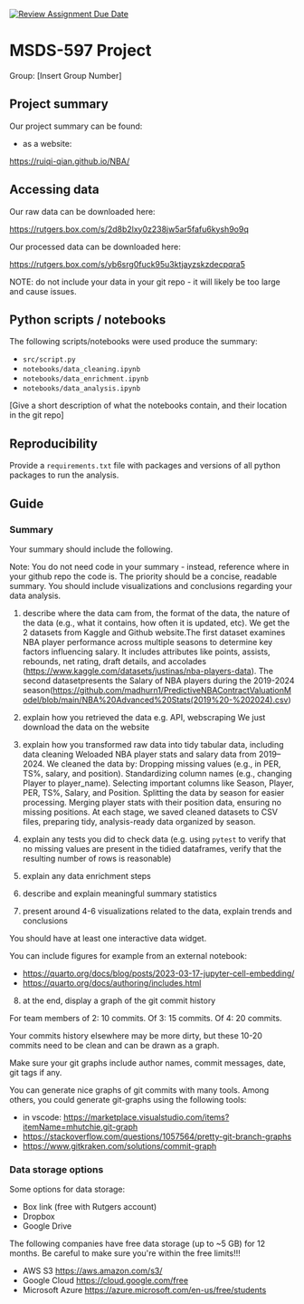 [![Review Assignment Due Date](https://classroom.github.com/assets/deadline-readme-button-22041afd0340ce965d47ae6ef1cefeee28c7c493a6346c4f15d667ab976d596c.svg)](https://classroom.github.com/a/5GqajVEC)
# MSDS-597 Project

Group: [Insert Group Number]

## Project summary

Our project summary can be found:

- as a website:

https://ruiqi-qian.github.io/NBA/

## Accessing data

Our raw data can be downloaded here:

https://rutgers.box.com/s/2d8b2lxy0z238jw5ar5fafu6kysh9o9q

Our processed data can be downloaded here:

https://rutgers.box.com/s/yb6srg0fuck95u3ktjayzskzdecpqra5

NOTE: do not include your data in your git repo - it will likely be too large and cause issues.

## Python scripts / notebooks

The following scripts/notebooks were used produce the summary:

- `src/script.py`
- `notebooks/data_cleaning.ipynb`
- `notebooks/data_enrichment.ipynb`
- `notebooks/data_analysis.ipynb`

[Give a short description of what the notebooks contain, and their location in the git repo]

## Reproducibility

Provide a `requirements.txt` file with packages and versions of all python packages to run the analysis.

## Guide

### Summary

Your summary should include the following. 

Note: You do not need code in your summary - instead, reference where in your github repo the code is. The priority should be a concise, readable summary. You should include visualizations and conclusions regarding your data analysis.

1. describe where the data cam from, the format of the data, the nature of the data (e.g., what it contains, how often it is updated, etc). We get the 2 datasets from Kaggle and Github website.The first dataset examines NBA player performance across multiple seasons to determine key factors influencing salary. It includes attributes like points, assists, rebounds, net
rating, draft details, and accolades (https://www.kaggle.com/datasets/justinas/nba-players-data). The second datasetpresents the Salary of NBA players during the 2019-2024 season(https://github.com/madhurn1/PredictiveNBAContractValuationModel/blob/main/NBA%20Advanced%20Stats(2019%20-%202024).csv)

2. explain how you retrieved the data e.g. API, webscraping    We just download the data on the website

3. explain how you transformed raw data into tidy tabular data, including data cleaning Weloaded NBA player stats and salary data from 2019–2024.
We cleaned the data by:
Dropping missing values (e.g., in PER, TS%, salary, and position).
Standardizing column names (e.g., changing Player to player_name).
Selecting important columns like Season, Player, PER, TS%, Salary, and Position.
Splitting the data by season for easier processing.
Merging player stats with their position data, ensuring no missing positions.
At each stage, we saved cleaned datasets to CSV files, preparing tidy, analysis-ready data organized by season.

4. explain any tests you did to check data (e.g. using `pytest` to verify that no missing values are present in the tidied dataframes, verify that the resulting number of rows is reasonable)

5. explain any data enrichment steps

6. describe and explain meaningful summary statistics

7. present around 4-6 visualizations related to the data, explain trends and conclusions

You should have at least one interactive data widget.

You can include figures for example from an external notebook:
- https://quarto.org/docs/blog/posts/2023-03-17-jupyter-cell-embedding/ 
- https://quarto.org/docs/authoring/includes.html

8. at the end, display a graph of the git commit history

For team members of 2: 10 commits. Of 3: 15 commits. Of 4: 20 commits.

Your commits history elsewhere may be more dirty, but these 10-20 commits need to be clean and can be drawn as a graph.

Make sure your git graphs include author names, commit messages, date, git tags if any.

You can generate nice graphs of git commits with many tools. Among others, you could generate git-graphs using the following tools:

- in vscode: https://marketplace.visualstudio.com/items?itemName=mhutchie.git-graph
- https://stackoverflow.com/questions/1057564/pretty-git-branch-graphs
- https://www.gitkraken.com/solutions/commit-graph

### Data storage options

Some options for data storage:

- Box link (free with Rutgers account)
- Dropbox
- Google Drive

The following companies have free data storage (up to ~5 GB) for 12 months. Be careful to make sure you're within the free limits!!!

- AWS S3 https://aws.amazon.com/s3/
- Google Cloud https://cloud.google.com/free
- Microsoft Azure https://azure.microsoft.com/en-us/free/students

